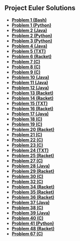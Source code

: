 ## Project Euler Solutions

- **[Problem 1 (Bash)](Solutions/Problem1.sh)**
- **[Problem 1 (Python)](Solutions/Problem1.py)**
- **[Problem 2 (Java)](Solutions/Problem2.java)**
- **[Problem 2 (Python)](Solutions/Problem2.py)**
- **[Problem 3 (Python)](Solutions/Problem3.py)**
- **[Problem 4 (Java)](Solutions/Problem4.java)**
- **[Problem 5 (TXT)](Solutions/Problem5.txt)**
- **[Problem 6 (Racket)](Solutions/Problem6.rkt)**
- **[Problem 7 (C)](Solutions/Problem7.c)**
- **[Problem 8 (C)](Solutions/Problem8.c)**
- **[Problem 9 (C)](Solutions/Problem9.c)**
- **[Problem 10 (Java)](Solutions/Problem10.java)**
- **[Problem 11 (Java)](Solutions/Problem11.java)**
- **[Problem 12 (Java)](Solutions/Problem12.java)**
- **[Problem 13 (Racket)](Solutions/Problem13.rkt)**
- **[Problem 14 (Racket)](Solutions/Problem14.rkt)**
- **[Problem 15 (TXT)](Solutions/Problem15.txt)**
- **[Problem 16 (Racket)](Solutions/Problem16.rkt)**
- **[Problem 17 (Java)](Solutions/Problem17.java)**
- **[Problem 18 (C)](Solutions/Problem18.c)**
- **[Problem 19 (C)](Solutions/Problem19.c)**
- **[Problem 20 (Racket)](Solutions/Problem20.rkt)**
- **[Problem 21 (C)](Solutions/Problem21.c)**
- **[Problem 22 (C)](Solutions/Problem22.c)**
- **[Problem 23 (C)](Solutions/Problem23.c)**
- **[Problem 24 (TXT)](Solutions/Problem24.txt)**
- **[Problem 25 (Racket)](Solutions/Problem25.rkt)**
- **[Problem 27 (C)](Solutions/Problem27.c)**
- **[Problem 28 (Java)](Solutions/Problem28.java)**
- **[Problem 29 (Racket)](Solutions/Problem29.rkt)**
- **[Problem 30 (C)](Solutions/Problem30.c)**
- **[Problem 32 (C)](Solutions/Problem32.c)**
- **[Problem 34 (Racket)](Solutions/Problem34.rkt)**
- **[Problem 35 (Racket)](Solutions/Problem35.rkt)**
- **[Problem 36 (Racket)](Solutions/Problem36.rkt)**
- **[Problem 37 (Java)](Solutions/Problem37.java)**
- **[Problem 38 (C)](Solutions/Problem38.c)**
- **[Problem 39 (Java)](Solutions/Problem39.java)**
- **[Problem 40 (C)](Solutions/Problem40.c)**
- **[Problem 41 (Python)](Solutions/Problem41.py)**
- **[Problem 48 (Racket)](Solutions/Problem48.rkt)**
- **[Problem 67 (C)](Solutions/Problem67.c)**
